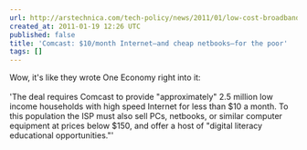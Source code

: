 ```yaml
---
url: http://arstechnica.com/tech-policy/news/2011/01/low-cost-broadband-key-to-comcastnbcu-merger-deal.ars?utm_source=rss&utm_medium=rss&utm_campaign=rss
created_at: 2011-01-19 12:26 UTC
published: false
title: 'Comcast: $10/month Internet—and cheap netbooks—for the poor'
tags: []
---
```


Wow, it's like they wrote One Economy right into it:<br><br>'The deal requires Comcast to provide "approximately" 2.5 million low income households with high speed Internet for less than $10 a month. To this population the ISP must also sell PCs, netbooks, or similar computer equipment at prices below $150, and offer a host of "digital literacy educational opportunities."'
